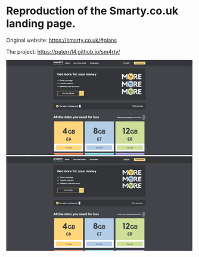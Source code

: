 # Reproduction of the Smarty.co.uk landing page.

Original website: https://smarty.co.uk/#plans

The project: https://patern14.github.io/sm4rty/

<img src="https://github.com/Patern14/sm4rty/blob/master/Screenshots/Original_desktop/Capture%20d%E2%80%99%C3%A9cran%202021-05-13%20171732.png" width="500" /><img src="https://github.com/Patern14/sm4rty/blob/master/Screenshots/Copy_desktop/Capture%20d%E2%80%99%C3%A9cran%202021-05-13%20170147.png" width="500" />


